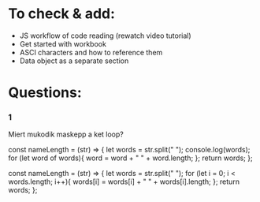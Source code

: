 
# To check & add:

- JS workflow of code reading (rewatch video tutorial)
- Get started with workbook
- ASCI characters and how to reference them
- Data object as a separate section

# Questions:  

### 1

Miert mukodik maskepp a ket loop?

const nameLength = (str) => {
    let words = str.split(" ");
    console.log(words);
    for (let word of words){
        word = word + " " + word.length;
    };
    return words;
};

const nameLength = (str) => {
    let words = str.split(" ");
    for (let i = 0; i < words.length; i++){
        words[i] = words[i] + " " + words[i].length;
    };
    return words;
};
